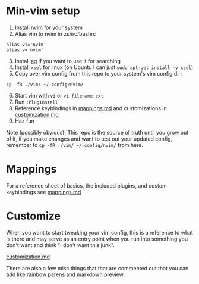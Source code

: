 # Min-vim setup

1. Install [nvim](https://github.com/neovim/neovim/wiki/Installing-Neovim) for your system
2. Alias vim to nvim in zshrc/bashrc
```
alias vi='nvim'
alias v='nvim'
```
3. Install [ag](https://github.com/ggreer/the_silver_searcher#installing) if you want to use it for searching
4. Install `xsel` for linux (on Ubuntu I can just `sudo apt-get install -y xsel`)
5. Copy over vim config from this repo to your system's vim config dir:
```
cp -fR ./vim/ ~/.config/nvim/
```
6. Start vim with `vi` or `vi filename.ext`
7. Run `:PlugInstall`
8. Reference keybindings in [mappings.md](./mappings.md) and customizations in [customization.md](./customization.md)
9. Haz fun

Note (possibly obvious): This repo is the source of truth until you grow out of it, if you make changes and want to test out your updated config, remember to `cp -fR ./vim/ ~/.config/nvim/` from here.

# Mappings

For a reference sheet of basics, the included plugins, and custom keybindings see [mappings.md](./mappings.md)

# Customize


When you want to start tweaking your vim config, this is a reference to what is there and may serve as an entry point when you run into something you don't want and think "I don't want this junk".

[customization.md](./customization.md)

There are also a few misc things that that are commented out that you can add like rainbow parens and markdown preview.


